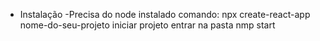 * Instalação 
-Precisa do node instalado
comando: npx create-react-app nome-do-seu-projeto
iniciar projeto
    entrar na pasta
    nmp start